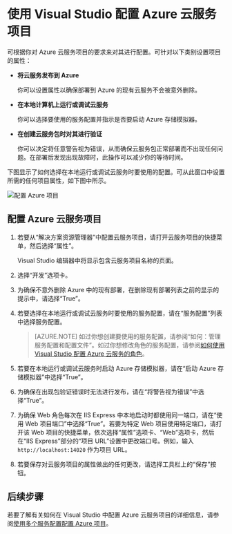 <properties
    pageTitle="使用 Visual Studio 配置 Azure 云服务项目 | Azure"
    description="了解如何根据你对该项目的要求在 Visual Studio 中配置 Azure 云服务项目。"
    services="visual-studio-online"
    documentationcenter="na"
    author="TomArcher"
    manager="douge"
    editor="" />
<tags
    ms.assetid="609d6965-05cc-47b1-82dc-c76a92d4f295"
    ms.service="multiple"
    ms.devlang="dotnet"
    ms.topic="article"
    ms.tgt_pltfrm="na"
    ms.workload="multiple"
    ms.date="11/11/2016"
    wacn.date="03/30/2017"
    ms.author="tarcher" />  


# 使用 Visual Studio 配置 Azure 云服务项目
可根据你对 Azure 云服务项目的要求来对其进行配置。可针对以下类别设置项目的属性：

- **将云服务发布到 Azure**
  
  你可以设置属性以确保部署到 Azure 的现有云服务不会被意外删除。
- **在本地计算机上运行或调试云服务**
  
  你可以选择要使用的服务配置并指示是否要启动 Azure 存储模拟器。
- **在创建云服务包时对其进行验证**
  
  你可以决定将任意警告视为错误，从而确保云服务包正常部署而不出现任何问题。在部署后发现出现故障时，此操作可以减少你的等待时间。

下图显示了如何选择在本地运行或调试云服务时要使用的配置。可从此窗口中设置所需的任何项目属性，如下图中所示。

![配置 Azure 项目](./media/vs-azure-tools-configuring-an-azure-project/IC713462.png)  


## 配置 Azure 云服务项目
1. 若要从“解决方案资源管理器”中配置云服务项目，请打开云服务项目的快捷菜单，然后选择“属性”。
   
   Visual Studio 编辑器中将显示包含云服务项目名称的页面。
2. 选择“开发”选项卡。
3. 为确保不意外删除 Azure 中的现有部署，在删除现有部署列表之前的显示的提示中，请选择“True”。
4. 若要选择在本地运行或调试云服务时要使用的服务配置，请在“服务配置”列表中选择服务配置。
   
   > [AZURE.NOTE]
   如过你想创建要使用的服务配置，请参阅“如何：管理服务配置和配置文件”。如过你想修改角色的服务配置，请参阅[如何使用 Visual Studio 配置 Azure 云服务的角色](/documentation/articles/vs-azure-tools-configure-roles-for-cloud-service/)。
   > 
   > 
5. 若要在本地运行或调试云服务时启动 Azure 存储模拟器，请在“启动 Azure 存储模拟器”中选择“True”。
6. 为确保在出现包验证错误时无法进行发布，请在“将警告视为错误”中选择“True”。
7. 为确保 Web 角色每次在 IIS Express 中本地启动时都使用同一端口，请在“使用 Web 项目端口”中选择“True”。若要为特定 Web 项目使用特定端口，请打开该 Web 项目的快捷菜单，依次选择“属性”选项卡、“Web”选项卡，然后在“IIS Express”部分的“项目 URL”设置中更改端口号。例如，输入 `http://localhost:14020` 作为项目 URL。
8. 若要保存对云服务项目的属性做出的任何更改，请选择工具栏上的“保存”按钮。

## 后续步骤
若要了解有关如何在 Visual Studio 中配置 Azure 云服务项目的详细信息，请参阅[使用多个服务配置配置 Azure 项目](/documentation/articles/vs-azure-tools-multiple-services-project-configurations/)。

<!---HONumber=Mooncake_0320_2017-->
<!-- Update_Description: wording update -->